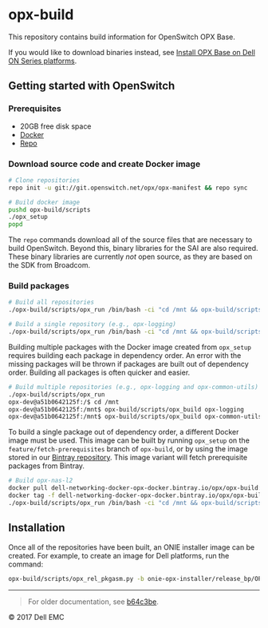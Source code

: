 # opx-build

This repository contains build information for OpenSwitch OPX Base.

If you would like to download binaries instead, see [Install OPX Base on Dell ON Series platforms](https://github.com/open-switch/opx-docs/wiki/Install-OPX-Base-on-Dell-ON-Series-platforms).

## Getting started with OpenSwitch

### Prerequisites

- 20GB free disk space
- [Docker](https://docs.docker.com/engine/installation/linux/docker-ce/ubuntu/)
- [Repo](https://source.android.com/source/downloading)

### Download source code and create Docker image

```bash
# Clone repositories
repo init -u git://git.openswitch.net/opx/opx-manifest && repo sync

# Build docker image
pushd opx-build/scripts
./opx_setup
popd
```

The `repo` commands download all of the source files that are necessary to build OpenSwitch. Beyond this, binary libraries for the SAI are also required. These binary libraries are currently *not* open source, as they are based on the SDK from Broadcom.

### Build packages

```bash
# Build all repositories
./opx-build/scripts/opx_run /bin/bash -ci "cd /mnt && opx-build/scripts/opx_build all"

# Build a single repository (e.g., opx-logging)
./opx-build/scripts/opx_run /bin/bash -ci "cd /mnt && opx-build/scripts/opx_build opx-logging"
```

Building multiple packages with the Docker image created from `opx_setup` requires building each package in dependency order. An error with the missing packages will be thrown if packages are built out of dependency order. Building all packages is often quicker and easier.

```bash
# Build multiple repositories (e.g., opx-logging and opx-common-utils)
./opx-build/scripts/opx_run
opx-dev@a51b0642125f:/$ cd /mnt
opx-dev@a51b0642125f:/mnt$ opx-build/scripts/opx_build opx-logging
opx-dev@a51b0642125f:/mnt$ opx-build/scripts/opx_build opx-common-utils
```

To build a single package out of dependency order, a different Docker image must be used. This image can be built by running `opx_setup` on the `feature/fetch-prerequisites` branch of `opx-build`, or by using the image stored in our [Bintray repository](https://bintray.com/dell-networking/opx-docker/opx%3Aopx-build). This image variant will fetch prerequisite packages from Bintray.

```bash
# Build opx-nas-l2
docker pull dell-networking-docker-opx-docker.bintray.io/opx/opx-build:fetch
docker tag -f dell-networking-docker-opx-docker.bintray.io/opx/opx-build:fetch docker-opx:latest
./opx-build/scripts/opx_run /bin/bash -ci "cd /mnt && opx-build/scripts/opx_build opx-nas-l2"
```

## Installation
Once all of the repositories have been built, an ONIE installer image can be created.  For example, to create an image for Dell platforms, run the command:

```bash
opx-build/scripts/opx_rel_pkgasm.py -b onie-opx-installer/release_bp/OPX_dell_base.xml -n 1
```

<hr />

> For older documentation, see [b64c3be](https://github.com/open-switch/opx-build/blob/b64c3bedf6db0d5c5ed9fbe0e3ddcb5f4da3f525/README.md).

© 2017 Dell EMC
